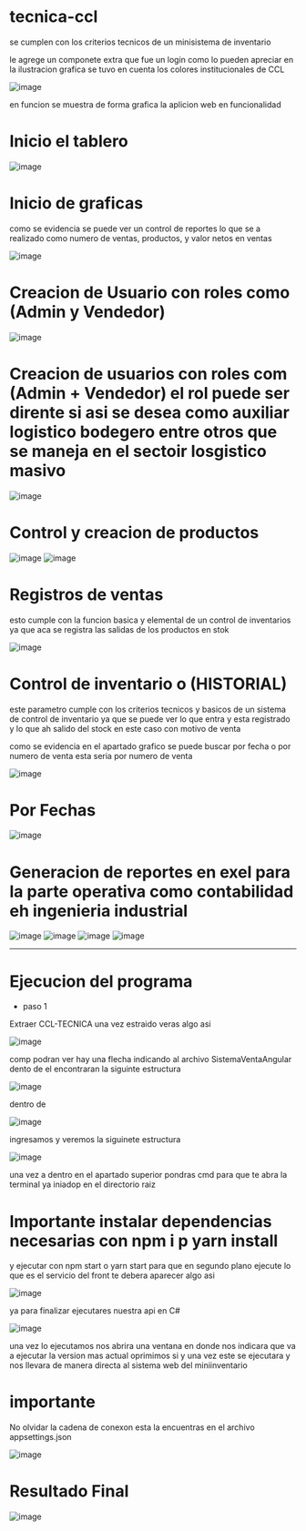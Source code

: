 # tecnica-ccl

se cumplen con los criterios tecnicos de un minisistema de inventario 

le agrege un componete extra que fue un login como lo pueden apreciar en la ilustracion grafica se tuvo en cuenta los colores institucionales de CCL

![image](https://github.com/EzeAlarcon/tecnica-ccl/assets/138638611/21d28e1c-8790-43d6-9580-c153ca97a1ec)

en funcion se muestra de forma grafica la aplicion web en funcionalidad 

# Inicio el tablero

![image](https://github.com/EzeAlarcon/tecnica-ccl/assets/138638611/cab62fc5-bd4c-4022-a889-a6a5a76a3473)

# Inicio de graficas 

como se evidencia se puede ver un control de reportes lo que se a realizado como numero de ventas, productos, y valor netos en ventas 

![image](https://github.com/EzeAlarcon/tecnica-ccl/assets/138638611/5ca3b8ea-a86d-422d-be0f-602dbc8aa92c)


# Creacion de Usuario con roles como (Admin y Vendedor)

![image](https://github.com/EzeAlarcon/tecnica-ccl/assets/138638611/36c12500-1bc9-42d7-b730-1e0556d56cce)

# Creacion de usuarios con roles com (Admin + Vendedor) el rol puede ser dirente si asi se desea como auxiliar logistico bodegero entre otros que se maneja en el sectoir losgistico masivo

![image](https://github.com/EzeAlarcon/tecnica-ccl/assets/138638611/a9241bb4-14a1-4c5c-b530-97c26a1cd409)

# Control y creacion de productos 

![image](https://github.com/EzeAlarcon/tecnica-ccl/assets/138638611/e36333b9-df0c-4b52-b2ce-1e437571a666)  ![image](https://github.com/EzeAlarcon/tecnica-ccl/assets/138638611/1ef0cde3-acad-4075-8e20-00a66f075183)

# Registros de ventas 

esto cumple con la funcion basica y elemental de un control de inventarios ya que aca se registra las salidas de los productos en stok 

![image](https://github.com/EzeAlarcon/tecnica-ccl/assets/138638611/8efb57a6-256b-4cf5-a8af-2f07ecd4f77d)

# Control de inventario o (HISTORIAL)

este parametro cumple con los criterios tecnicos y basicos de un sistema de control de inventario ya que se puede ver lo que entra y esta registrado y lo que ah salido del stock en este caso con motivo de venta 

como se evidencia en el apartado grafico se puede buscar por fecha o por numero de venta esta seria por numero de venta 

![image](https://github.com/EzeAlarcon/tecnica-ccl/assets/138638611/21372acd-6ac2-49c4-b629-cfc410da8a40)

# Por Fechas 

![image](https://github.com/EzeAlarcon/tecnica-ccl/assets/138638611/112e0462-e2f1-453b-b6d9-28011542b5fb)

# Generacion de reportes en exel para la parte operativa como contabilidad eh ingenieria industrial

![image](https://github.com/EzeAlarcon/tecnica-ccl/assets/138638611/a18555d0-24c6-47eb-a166-9438f18a61e8) ![image](https://github.com/EzeAlarcon/tecnica-ccl/assets/138638611/5a77b7ea-05b5-4b11-8514-55ceb9aadccf) ![image](https://github.com/EzeAlarcon/tecnica-ccl/assets/138638611/65d021d9-52e8-404e-aa62-b7cd9ca3dcc0) ![image](https://github.com/EzeAlarcon/tecnica-ccl/assets/138638611/b2184536-4bea-46fa-b49b-f0d447db5eeb)

*********************************************************************************************************************************************************************************************************************

# Ejecucion del programa 

* paso 1

Extraer CCL-TECNICA una vez estraido veras algo asi 

![image](https://github.com/EzeAlarcon/tecnica-ccl/assets/138638611/aa132e8f-eb32-4450-88f7-306a3e00294e)

comp podran ver hay una flecha indicando al archivo SistemaVentaAngular dento de el encontraran  la siguinte estructura 

![image](https://github.com/EzeAlarcon/tecnica-ccl/assets/138638611/b4694f34-cded-4bee-97f0-4619a05b2a89)

dentro de 

![image](https://github.com/EzeAlarcon/tecnica-ccl/assets/138638611/f322c50d-760a-4c2d-8cf0-f21e2615a94a)

ingresamos y veremos la siguinete estructura 

![image](https://github.com/EzeAlarcon/tecnica-ccl/assets/138638611/a7724fa6-ee4d-4406-9af8-ef423108d8c3)

una vez a dentro en el apartado superior pondras cmd para que te abra la terminal ya iniadop en el directorio raiz 

# Importante instalar dependencias necesarias con npm i p yarn install 

y ejecutar con npm start o yarn start para que en segundo plano ejecute lo que es el servicio del front te debera aparecer algo asi 

![image](https://github.com/EzeAlarcon/tecnica-ccl/assets/138638611/35ae0579-82a1-4c1c-b02d-0b6f62aafece)

ya para finalizar ejecutares nuestra api en C# 

![image](https://github.com/EzeAlarcon/tecnica-ccl/assets/138638611/3b796dbf-8f6b-43f4-9ae8-b2cf57f4ae16)

una vez lo ejecutamos nos abrira una ventana en donde nos indicara que va a ejecutar la version mas actual oprimimos si y una vez este se ejecutara y nos llevara de manera directa al sistema web del miniinventario

# importante 

No olvidar la cadena de conexon esta la encuentras en el archivo appsettings.json 

![image](https://github.com/EzeAlarcon/tecnica-ccl/assets/138638611/1e8301f9-4fcf-4446-baf5-f7c587a6943f)

# Resultado Final

![image](https://github.com/EzeAlarcon/tecnica-ccl/assets/138638611/db28b169-bc8d-47ad-9b50-5ef3a047a074)




